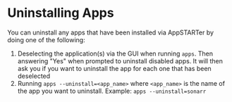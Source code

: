 # Uninstalling Apps

You can uninstall any apps that have been installed via AppSTARTer by doing one of the following:

1) Deselecting the application(s) via the GUI when running `apps`. Then answering "Yes" when prompted to uninstall disabled apps. It will then ask you if you want to uninstall the app for each one that has been deselected
2) Running `apps --uninstall=<app_name>` where `<app_name>` is the name of the app you want to uninstall. Example: `apps --uninstall=sonarr`
